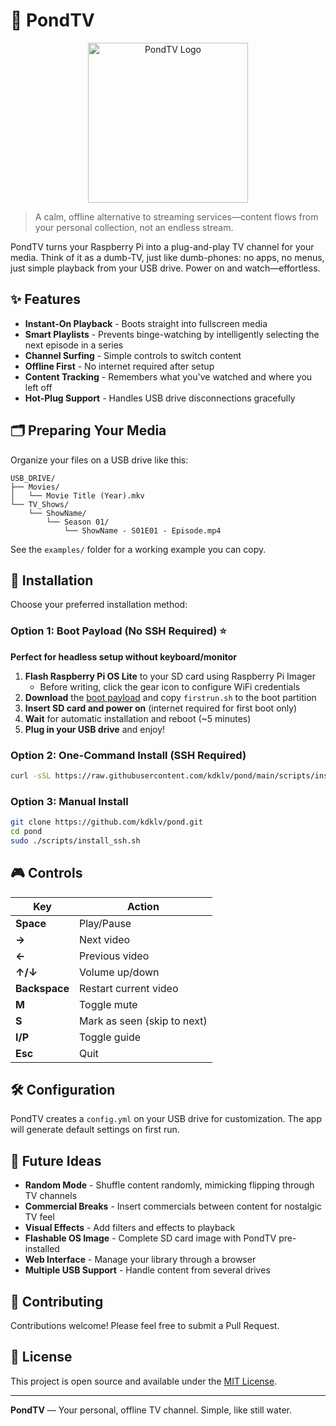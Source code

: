 # 🌊 PondTV

<p align="center">
  <img src="assets/logo.png" alt="PondTV Logo" width="256"/>
</p>

> A calm, offline alternative to streaming services—content flows from your personal collection, not an endless stream.

PondTV turns your Raspberry Pi into a plug-and-play TV channel for your media. Think of it as a dumb-TV, just like dumb-phones: no apps, no menus, just simple playback from your USB drive. Power on and watch—effortless.

## ✨ Features

- **Instant-On Playback** - Boots straight into fullscreen media
- **Smart Playlists** - Prevents binge-watching by intelligently selecting the next episode in a series
- **Channel Surfing** - Simple controls to switch content
- **Offline First** - No internet required after setup
- **Content Tracking** - Remembers what you've watched and where you left off
- **Hot-Plug Support** - Handles USB drive disconnections gracefully

## 🗂️ Preparing Your Media

Organize your files on a USB drive like this:

```
USB_DRIVE/
├── Movies/
│   └── Movie Title (Year).mkv
└── TV_Shows/
    └── ShowName/
        └── Season 01/
            └── ShowName - S01E01 - Episode.mp4
```

See the `examples/` folder for a working example you can copy.

## 🚀 Installation

Choose your preferred installation method:

### Option 1: Boot Payload (No SSH Required) ⭐

**Perfect for headless setup without keyboard/monitor**

1. **Flash Raspberry Pi OS Lite** to your SD card using Raspberry Pi Imager
   - Before writing, click the gear icon to configure WiFi credentials
2. **Download** the [boot payload](https://github.com/kdklv/pond/releases) and copy `firstrun.sh` to the boot partition
3. **Insert SD card and power on** (internet required for first boot only)
4. **Wait** for automatic installation and reboot (~5 minutes)
5. **Plug in your USB drive** and enjoy!

### Option 2: One-Command Install (SSH Required)

```bash
curl -sSL https://raw.githubusercontent.com/kdklv/pond/main/scripts/install_one_command.sh | sudo bash
```

### Option 3: Manual Install

```bash
git clone https://github.com/kdklv/pond.git
cd pond
sudo ./scripts/install_ssh.sh
```

## 🎮 Controls

| Key | Action |
|-----|--------|
| **Space** | Play/Pause |
| **→** | Next video |
| **←** | Previous video |
| **↑/↓** | Volume up/down |
| **Backspace** | Restart current video |
| **M** | Toggle mute |
| **S** | Mark as seen (skip to next) |
| **I/P** | Toggle guide |
| **Esc** | Quit |

## 🛠️ Configuration

PondTV creates a `config.yml` on your USB drive for customization. The app will generate default settings on first run.

## 🔮 Future Ideas

- **Random Mode** - Shuffle content randomly, mimicking flipping through TV channels
- **Commercial Breaks** - Insert commercials between content for nostalgic TV feel
- **Visual Effects** - Add filters and effects to playback 
- **Flashable OS Image** - Complete SD card image with PondTV pre-installed
- **Web Interface** - Manage your library through a browser
- **Multiple USB Support** - Handle content from several drives

## 🤝 Contributing

Contributions welcome! Please feel free to submit a Pull Request.

## 📄 License

This project is open source and available under the [MIT License](LICENSE).

---

**PondTV** — Your personal, offline TV channel. Simple, like still water. 